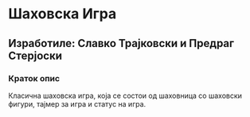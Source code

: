 # Шаховска Игра
## Изработиле: Славко Трајковски и Предраг Стерјоски

### Краток опис

Класична шаховска игра, која се состои од шаховница со шаховски фигури, тајмер за игра и статус на игра.
